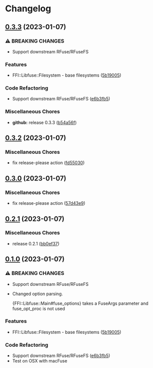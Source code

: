 # Changelog

## [0.3.3](https://github.com/lwoggardner/ffi-libfuse/compare/v0.0.1...v0.3.3) (2023-01-07)


### ⚠ BREAKING CHANGES

* Support downstream RFuse/RFuseFS

### Features

* FFI::Libfuse::Filesystem - base filesystems ([5b19005](https://github.com/lwoggardner/ffi-libfuse/commit/5b19005c4b1ff2237b85c4854f481ea6e3625c62))


### Code Refactoring

* Support downstream RFuse/RFuseFS ([e6b3fb5](https://github.com/lwoggardner/ffi-libfuse/commit/e6b3fb552b8881dbf28f014617b7412f2542aaa3))


### Miscellaneous Chores

* **github:** release 0.3.3 ([b54a56f](https://github.com/lwoggardner/ffi-libfuse/commit/b54a56f3f93f15c7684aa2cb2c2dd38c9d033e7f))

## [0.3.2](https://github.com/lwoggardner/ffi-libfuse/compare/v0.3.0...v0.3.2) (2023-01-07)


### Miscellaneous Chores

* fix release-please action ([fd55030](https://github.com/lwoggardner/ffi-libfuse/commit/fd550301248ebd9616da457ef8c2d88a7e55f819))

## [0.3.0](https://github.com/lwoggardner/ffi-libfuse/compare/v0.2.1...v0.3.0) (2023-01-07)


### Miscellaneous Chores

* fix release-please action ([57d43e9](https://github.com/lwoggardner/ffi-libfuse/commit/57d43e9cac552b1b36469092a6278058893cadc4))

## [0.2.1](https://github.com/lwoggardner/ffi-libfuse/compare/v0.1.0...v0.2.1) (2023-01-07)

### Miscellaneous Chores

* release 0.2.1 ([bb0ef37](https://github.com/lwoggardner/ffi-libfuse/commit/bb0ef37c05a41c6b51a14e5cae292b2d7b75ef1c))

## [0.1.0](https://github.com/lwoggardner/ffi-libfuse/compare/v0.0.1...v0.1.0) (2023-01-07)

### ⚠ BREAKING CHANGES

* Support downstream RFuse/RFuseFS
* Changed option parsing.

  {FFI::Libfuse::Main#fuse_options} takes a FuseArgs parameter and fuse_opt_proc is not used

### Features

* FFI::Libfuse::Filesystem - base filesystems ([5b19005](https://github.com/lwoggardner/ffi-libfuse/commit/5b19005c4b1ff2237b85c4854f481ea6e3625c62))

### Code Refactoring

* Support downstream RFuse/RFuseFS ([e6b3fb5](https://github.com/lwoggardner/ffi-libfuse/commit/e6b3fb552b8881dbf28f014617b7412f2542aaa3))
* Test on OSX with macFuse

